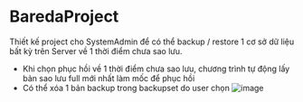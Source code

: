 # BaredaProject
Thiết kế project cho SystemAdmin để có thể backup / restore 1 cơ sở dữ liệu bất kỳ trên Server về  1 thời điểm chưa sao lưu. 
- Khi chọn phục hồi về 1 thời điểm chưa sao lưu, chương trình tự động lấy bản sao lưu full mới nhất làm mốc để phục hồi
- Có thể xóa 1 bản backup trong backupset do user chọn
![image](https://user-images.githubusercontent.com/81374684/166857931-e624588f-8a7b-47e6-b7e4-1c9bc42157f9.png)

